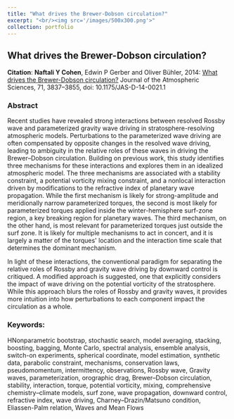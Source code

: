 ```yaml
---
title: "What drives the Brewer-Dobson circulation?"
excerpt: "<br/><img src='/images/500x300.png'>"
collection: portfolio
---
```



## What drives the Brewer-Dobson circulation?

**Citation**: **Naftali Y Cohen**, Edwin P Gerber and Oliver Bühler, 2014: [What drives the Brewer-Dobson circulation?](https://journals.ametsoc.org/doi/abs/10.1175/JAS-D-14-0021.1) Journal of the Atmospheric Sciences, 71, 3837–3855, doi: 10.1175/JAS-D-14-0021.1

### Abstract

Recent studies have revealed strong interactions between resolved Rossby wave and parameterized gravity wave driving in stratosphere-resolving atmospheric models. Perturbations to the parameterized wave driving are often compensated by opposite changes in the resolved wave driving, leading to ambiguity in the relative roles of these waves in driving the Brewer–Dobson circulation. Building on previous work, this study identifies three mechanisms for these interactions and explores them in an idealized atmospheric model. The three mechanisms are associated with a stability constraint, a potential vorticity mixing constraint, and a nonlocal interaction driven by modifications to the refractive index of planetary wave propagation. While the first mechanism is likely for strong-amplitude and meridionally narrow parameterized torques, the second is most likely for parameterized torques applied inside the winter-hemisphere surf-zone region, a key breaking region for planetary waves. The third mechanism, on the other hand, is most relevant for parameterized torques just outside the surf zone. It is likely for multiple mechanisms to act in concert, and it is largely a matter of the torques' location and the interaction time scale that determines the dominant mechanism.

In light of these interactions, the conventional paradigm for separating the relative roles of Rossby and gravity wave driving by downward control is critiqued. A modified approach is suggested, one that explicitly considers the impact of wave driving on the potential vorticity of the stratosphere. While this approach blurs the roles of Rossby and gravity waves, it provides more intuition into how perturbations to each component impact the circulation as a whole.


### Keywords:

HNonparametric bootstrap, stochastic search, model averaging, stacking, boosting, bagging, Monte Carlo, spectral analysis, ensemble analysis, switch-on experiments, spherical coordinate, model estimation, synthetic data, parabolic constraint, mechanisms, conservation laws, pseudomomentum, intermittency, observations, Rossby wave, Gravity waves, parameterization, orographic drag, Brewer–Dobson circulation, stability, interaction, torque, potential vorticity, mixing, comprehensive chemistry–climate models, surf zone, wave propagation, downward control, refractive index, wave driving, Charney–Drazin/Matsuno condition, Eliassen-Palm relation, Waves and Mean Flows

